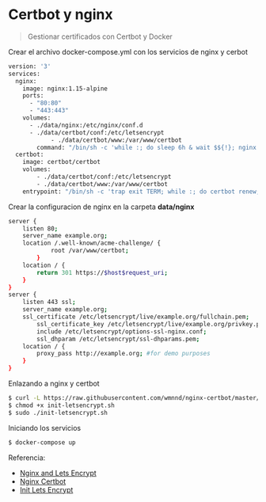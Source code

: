 # Certbot y nginx

> Gestionar certificados con Certbot y Docker

Crear el archivo docker-compose.yml con los servicios de nginx y cerbot

```dockerfile
version: '3'
services:
  nginx:
    image: nginx:1.15-alpine
    ports:
      - "80:80"
      - "443:443"
    volumes:
      - ./data/nginx:/etc/nginx/conf.d
      - ./data/certbot/conf:/etc/letsencrypt
			- ./data/certbot/www:/var/www/certbot
		command: "/bin/sh -c 'while :; do sleep 6h & wait $${!}; nginx -s reload; done & nginx -g \"daemon off;\"'"
  certbot:
    image: certbot/certbot
    volumes:
	  	- ./data/certbot/conf:/etc/letsencrypt
  		- ./data/certbot/www:/var/www/certbot
  	entrypoint: "/bin/sh -c 'trap exit TERM; while :; do certbot renew; sleep 12h & wait $${!}; done;'"
```

Crear la configuracion de nginx en la carpeta **data/nginx**

```bash
server {
    listen 80;
    server_name example.org;
    location /.well-known/acme-challenge/ {
    		root /var/www/certbot;
		}
    location / {
        return 301 https://$host$request_uri;
    }
}
server {
    listen 443 ssl;
    server_name example.org;
    ssl_certificate /etc/letsencrypt/live/example.org/fullchain.pem;
		ssl_certificate_key /etc/letsencrypt/live/example.org/privkey.pem;
		include /etc/letsencrypt/options-ssl-nginx.conf;
		ssl_dhparam /etc/letsencrypt/ssl-dhparams.pem;
    location / {
        proxy_pass http://example.org; #for demo purposes
    }
}
```

Enlazando a nginx y certbot

```bash
$ curl -L https://raw.githubusercontent.com/wmnnd/nginx-certbot/master/init-letsencrypt.sh > init-letsencrypt.sh
$ chmod +x init-letsencrypt.sh
$ sudo ./init-letsencrypt.sh
```

Iniciando los servicios

```bash
$ docker-compose up
```

Referencia:

- [Nginx and Lets Encrypt](https://medium.com/@pentacent/nginx-and-lets-encrypt-with-docker-in-less-than-5-minutes-b4b8a60d3a71)
- [Nginx Certbot](https://github.com/wmnnd/nginx-certbot)
- [Init Lets Encrypt](https://raw.githubusercontent.com/wmnnd/nginx-certbot/master/init-letsencrypt.sh)
